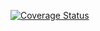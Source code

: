 [![Coverage Status](https://coveralls.io/repos/github/busradanisman/quick-sort-algorithm/badge.svg?branch=master)](https://coveralls.io/github/busradanisman/quick-sort-algorithm?branch=master)
